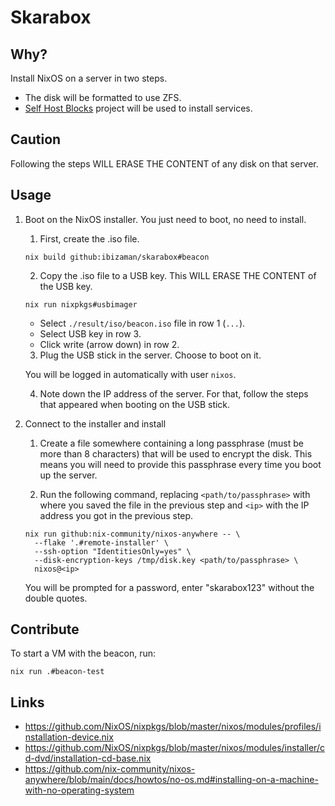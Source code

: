 # Skarabox

## Why?

Install NixOS on a server in two steps.

- The disk will be formatted to use ZFS.
- [Self Host Blocks](https://github.com/ibizaman/selfhostblocks) project will be used to install services.

## Caution

Following the steps WILL ERASE THE CONTENT of any disk on that server.

## Usage

1. Boot on the NixOS installer. You just need to boot, no need to install.

   1. First, create the .iso file.

   ```
   nix build github:ibizaman/skarabox#beacon
   ```

   2. Copy the .iso file to a USB key. This WILL ERASE THE CONTENT of the USB key.

   ```
   nix run nixpkgs#usbimager
   ```

   - Select `./result/iso/beacon.iso` file in row 1 (`...`).
   - Select USB key in row 3.
   - Click write (arrow down) in row 2.

   3. Plug the USB stick in the server. Choose to boot on it.

   You will be logged in automatically with user `nixos`.

   4. Note down the IP address of the server. For that, follow the steps that appeared when booting
      on the USB stick.

2. Connect to the installer and install

   1. Create a file somewhere containing a long passphrase (must be more than 8 characters) that
      will be used to encrypt the disk. This means you will need to provide this passphrase every
      time you boot up the server.

   2. Run the following command, replacing `<path/to/passphrase>` with where you saved the file in
      the previous step and `<ip>` with the IP address you got in the previous step.

   ```
   nix run github:nix-community/nixos-anywhere -- \
     --flake '.#remote-installer' \
     --ssh-option "IdentitiesOnly=yes" \
     --disk-encryption-keys /tmp/disk.key <path/to/passphrase> \
     nixos@<ip>
   ```

   You will be prompted for a password, enter "skarabox123" without the double quotes.

## Contribute

To start a VM with the beacon, run:

```
nix run .#beacon-test
```

## Links

- https://github.com/NixOS/nixpkgs/blob/master/nixos/modules/profiles/installation-device.nix
- https://github.com/NixOS/nixpkgs/blob/master/nixos/modules/installer/cd-dvd/installation-cd-base.nix
- https://github.com/nix-community/nixos-anywhere/blob/main/docs/howtos/no-os.md#installing-on-a-machine-with-no-operating-system
